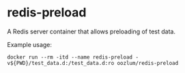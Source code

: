 # redis-preload
A Redis server container that allows preloading of test data.

Example usage:
```
docker run --rm -itd --name redis-preload -v${PWD}/test_data.d:/test_data.d:ro oozlum/redis-preload
